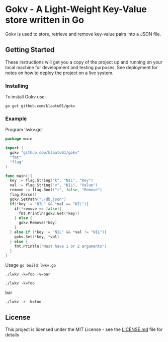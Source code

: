 # Gokv - A Light-Weight Key-Value store written in Go

Gokv is used to store, retrieve and remove key-value pairs into a JSON file.

## Getting Started

These instructions will get you a copy of the project up and running on your local machine for development and testing purposes. See deployment for notes on how to deploy the project on a live system.

### Installing

To install Gokv use:

```
go get github.com/klaatu01/gokv
```

### Example
Program 'lwkv.go'

```Go
package main

import (
  gokv "github.com/klaatu01/gokv"
  "fmt"
  "flag"
)

func main(){
  key := flag.String("k", "NIL", "Key")
  val := flag.String("v", "NIL", "Value")
  remove := flag.Bool("r", false, "Remove")
  flag.Parse()
  gokv.SetPath("./db.json")
  if(*key != "NIL" && *val == "NIL"){
    if(*remove == false){
      fmt.Println(gokv.Get(*key))
    } else {
      gokv.Remove(*key)
    }
  } else if (*key != "NIL" && *val != "NIL"){
    gokv.Set(*key, *val)
  } else {
    fmt.Println("Must have 1 or 2 arguments")
  }
}
```
Usage
`go build lwkv.go`

`./lwkv -k=foo -v=bar`

`./lwkv -k=foo`

bar

`./lwkv -r -k=foo`


## License

This project is licensed under the MIT License - see the [LICENSE.md](LICENSE.md) file for details
